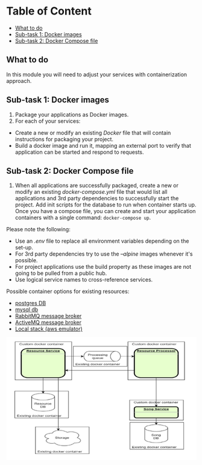 # Table of Content

 - [What to do](#what-to-do)
 - [Sub-task 1: Docker images](#sub-task-1-docker-images)
 - [Sub-task 2: Docker Compose file](#sub-task-2-docker-compose-file)

## What to do

In this module you will need to adjust your services with containerization approach.

## Sub-task 1: Docker images

1) Package your applications as Docker images.
2) For each of your services:
 - Create a new or modify an existing _Docker_ file that will contain instructions for packaging your project.
 - Build a docker image and run it, mapping an external port to verify that application can be started and respond to requests.

## Sub-task 2: Docker Compose file

1) When all applications are successfully packaged, create a new or modify an existing _docker-compose.yml_ file that would list all applications and 3rd party dependencies to successfully start the project.
Add init scripts for the database to run when container starts up. Once you have a compose file, you can create and start your application containers with a single command: `docker-compose up`.

Please note the following:
 - Use an _.env_ file to replace all environment variables depending on the set-up.
 - For 3rd party dependencies try to use the _–alpine_ images whenever it's possible.
 - For project applications use the build property as these images are not going to be pulled from a public hub.
 - Use logical service names to cross-reference services.

Possible container options for existing resources:

 - [postgres DB](https://hub.docker.com/_/postgres)
 - [mysql db](https://hub.docker.com/_/mysql)
 - [RabbitMQ message broker](https://hub.docker.com/_/rabbitmq)
 - [ActiveMQ message broker](https://hub.docker.com/r/rmohr/activemq)
 - [Local stack (aws emulator)](https://hub.docker.com/r/localstack/localstack)

![](images/containerization.png)
